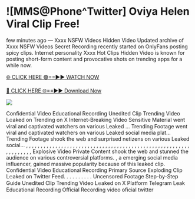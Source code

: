 # ![MMS@Phone^Twitter] Oviya Helen Viral Clip Free!

few minutes ago — Xxxx NSFW Videos Hidden Video Updated archive of Xxxx NSFW Videos Secret Recording recently started on OnlyFans posting spicy clips. Internet personality Xxxx Hot Clips Hidden Video is known for posting short-form content and provocative shots on trending apps for a while now.

[🌐 CLICK HERE 🟢==►► WATCH NOW](https://tinyurl.com/topvvv?st=viral&si=gh)

[🔴 CLICK HERE 🌐==►► Download Now](https://tinyurl.com/topvvv?st=viral&si=gh)

[![](https://t4.ftcdn.net/jpg/00/89/87/57/360_F_89875724_hMf6q0pOUbIm38tYOeJTOKDftmRMQnny.jpg)](https://tinyurl.com/topvvv?st=viral&si=gh)

Confidential Video Educational Recording Unedited Clip Trending Video L𝚎aked on Trending on X Internet-Breaking Video Sensitive Material went viral and captivated watchers on various Leaked … Trending Footage went viral and captivated watchers on various Leaked social media plat… Trending Footage shook the web and surprised netizens on various Leaked social… , , , , , , , , , , , , , , , , , , , , , , , , , , , , , , , , , , , , , , , , , , , , , , , , , , , , , , , , , , , , , , , , , Explosive Video Private Content shook the web and stunned the audience on various controversial platforms. , a emerging social media influencer, gained massive popularity because of this leaked clip. Confidential Video Educational Recording Primary Source Exploding Clip L𝚎aked on Twitter Feed. . . . . . . . . . Uncensored Footage Step-by-Step Guide Unedited Clip Trending Video L𝚎aked on X Platform Telegram Leak Educational Recording Official Recording video oficial twitter
